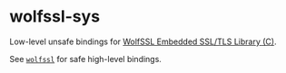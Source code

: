 # wolfssl-sys

Low-level unsafe bindings for [WolfSSL Embedded SSL/TLS Library (C)][wolfssl-home].

See [`wolfssl`](https://crates.io/crates/wolfssl) for safe high-level bindings.

[wolfssl-home]: https://www.wolfssl.com/
